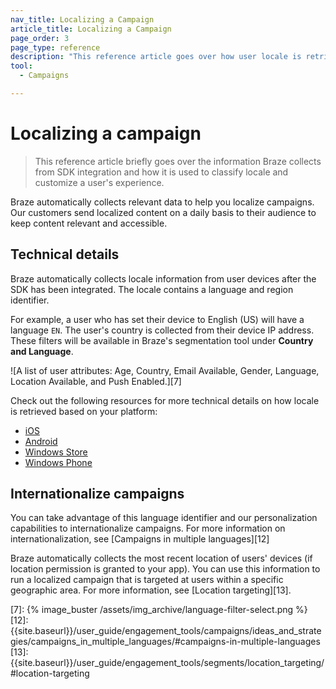 ```yaml
---
nav_title: Localizing a Campaign
article_title: Localizing a Campaign
page_order: 3
page_type: reference
description: "This reference article goes over how user locale is retrieved and accessed by the Braze platform."
tool:
  - Campaigns

---
```

# Localizing a campaign

> This reference article briefly goes over the information Braze collects from SDK integration and how it is used to classify locale and customize a user's experience. 

Braze automatically collects relevant data to help you localize campaigns. Our customers send localized content on a daily basis to their audience to keep content relevant and accessible.

## Technical details

Braze automatically collects locale information from user devices after the SDK has been integrated. The locale contains a language and region identifier.

For example, a user who has set their device to English (US) will have a language `EN`. The user's country is collected from their device IP address. These filters will be available in Braze's segmentation tool under **Country and Language**.

![A list of user attributes: Age, Country, Email Available, Gender, Language, Location Available, and Push Enabled.][7]

Check out the following resources for more technical details on how locale is retrieved based on your platform:

- [iOS][1]
- [Android][2]
- [Windows Store][3]
- [Windows Phone][4]

## Internationalize campaigns

You can take advantage of this language identifier and our personalization capabilities to internationalize campaigns. For more information on internationalization, see [Campaigns in multiple languages][12]

Braze automatically collects the most recent location of users' devices (if location permission is granted to your app). You can use this information to run a localized campaign that is targeted at users within a specific geographic area. For more information, see [Location targeting][13].

[1]: https://developer.apple.com/library/ios/documentation/MacOSX/Conceptual/BPInternational/LanguageandLocaleIDs/LanguageandLocaleIDs.html
[2]: http://developer.android.com/reference/java/util/Locale.html
[3]: http://msdn.microsoft.com/en-us/library/windows/apps/dd373814.aspx
[4]: http://msdn.microsoft.com/en-us/library/windowsphone/develop/dd373814(v=vs.85).aspx
[7]: {% image_buster /assets/img_archive/language-filter-select.png %}
[12]: {{site.baseurl}}/user_guide/engagement_tools/campaigns/ideas_and_strategies/campaigns_in_multiple_languages/#campaigns-in-multiple-languages
[13]: {{site.baseurl}}/user_guide/engagement_tools/segments/location_targeting/#location-targeting
